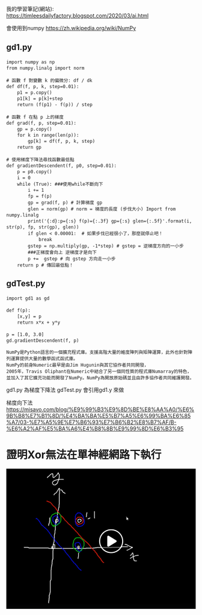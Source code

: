 我的學習筆記(網站):
https://timleesdailyfactory.blogspot.com/2020/03/ai.html


會使用到numpy
https://zh.wikipedia.org/wiki/NumPy

gd1.py
-
```
import numpy as np
from numpy.linalg import norm

# 函數 f 對變數 k 的偏微分: df / dk
def df(f, p, k, step=0.01):
    p1 = p.copy()
    p1[k] = p[k]+step
    return (f(p1) - f(p)) / step

# 函數 f 在點 p 上的梯度
def grad(f, p, step=0.01):
    gp = p.copy()
    for k in range(len(p)):
        gp[k] = df(f, p, k, step)
    return gp

# 使用梯度下降法尋找函數最低點
def gradientDescendent(f, p0, step=0.01):
    p = p0.copy()
    i = 0
    while (True): ###使用while不斷向下
        i += 1
        fp = f(p)
        gp = grad(f, p) # 計算梯度 gp
        glen = norm(gp) # norm = 梯度的長度 (步伐大小) Import from numpy.linalg
        print('{:d}:p={:s} f(p)={:.3f} gp={:s} glen={:.5f}'.format(i, str(p), fp, str(gp), glen))
        if glen < 0.00001:  # 如果步伐已經很小了，那麼就停止吧！
            break
        gstep = np.multiply(gp, -1*step) # gstep = 逆梯度方向的一小步
        ###正梯度會向上 逆梯度才是向下
        p +=  gstep # 向 gstep 方向走一小步
    return p # 傳回最低點！
```

gdTest.py
-
```
import gd1 as gd

def f(p):
    [x,y] = p
    return x*x + y*y

p = [1.0, 3.0]
gd.gradientDescendent(f, p)
```


```
NumPy是Python語言的一個擴充程式庫。支援高階大量的維度陣列與矩陣運算，此外也針對陣列運算提供大量的數學函式函式庫。
NumPy的前身Numeric最早是由Jim Hugunin與其它協作者共同開發，
2005年，Travis Oliphant在Numeric中結合了另一個同性質的程式庫Numarray的特色，
並加入了其它擴充功能而開發了NumPy。NumPy為開放原始碼並且由許多協作者共同維護開發。
```

gd1.py 為梯度下降法
gdTest.py 會引用gd1.y 來做

梯度向下法
https://misavo.com/blog/%E9%99%B3%E9%8D%BE%E8%AA%A0/%E6%9B%B8%E7%B1%8D/%E4%BA%BA%E5%B7%A5%E6%99%BA%E6%85%A7/03-%E7%A5%9E%E7%B6%93%E7%B6%B2%E8%B7%AF/B-%E6%A2%AF%E5%BA%A6%E4%B8%8B%E9%99%8D%E6%B3%95


證明Xor無法在單神經網路下執行
=

![image](https://github.com/TKTim/ai108b/blob/master/02%20%E6%A2%AF%E5%BA%A6%E4%B8%8B%E9%99%8D%E6%B3%95/%E8%A8%BB%E8%A7%A3%202020-03-19%20123929.png)
